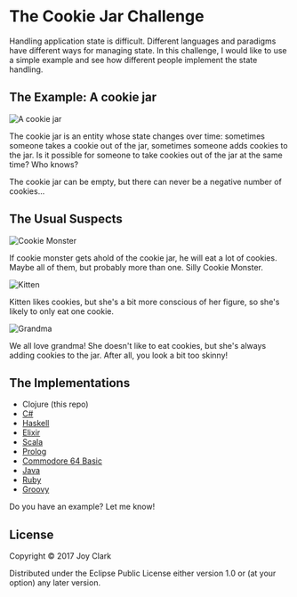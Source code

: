 # The Cookie Jar Challenge

Handling application state is difficult. Different languages and paradigms have different ways for managing state. In this challenge, I would like to use a simple example and see how different people implement the state handling. 

## The Example: A cookie jar

![A cookie jar](https://joyclark.org/img/thumbnail/cookie5.jpeg)

The cookie jar is an entity whose state changes over time: sometimes someone takes a cookie out of the jar, sometimes someone adds cookies to the jar. Is it possible for someone to take cookies out of the jar at the same time? Who knows?

The cookie jar can be empty, but there can never be a negative number of cookies...

## The Usual Suspects

![Cookie Monster](https://joyclark.org/img/thumbnail/cookiemonster.jpeg)

If cookie monster gets ahold of the cookie jar, he will eat a lot of cookies. Maybe all of them, but probably more than one. Silly Cookie Monster.

![Kitten](https://joyclark.org/img/thumbnail/kitten.jpeg)

Kitten likes cookies, but she's a bit more conscious of her figure, so she's likely to only eat one cookie.

![Grandma](https://joyclark.org/img/thumbnail/grandma.jpeg)

We all love grandma! She doesn't like to eat cookies, but she's always adding cookies to the jar. After all, you look a bit too skinny!

## The Implementations

* Clojure (this repo)
* [C#](https://github.com/programming-wolf/CookieJar)
* [Haskell](https://gist.github.com/joyclark/843932d96dbf99ab8438cb9de485d10f)
* [Elixir](https://github.com/mmainz/cookie_jar)
* [Scala](https://gist.github.com/joyclark/acb1651ff8b6adafe91986390e172845)
* [Prolog](https://gist.github.com/bendisposto/0704b341f2a78b8f82e4653ba769636e)
* [Commodore 64 Basic](https://twitter.com/jbendisposto/status/904662544245297152)
* [Java](https://gist.github.com/michael-simons/2628bb782dec9058efb1e94a6f252047)
* [Ruby](https://gist.github.com/moonglum/f763eb257a4ede22e3008d861225535c)
* [Groovy](https://groovyconsole.appspot.com/script/5163766501081088)

Do you have an example? Let me know!


## License

Copyright © 2017 Joy Clark

Distributed under the Eclipse Public License either version 1.0 or (at
your option) any later version.
